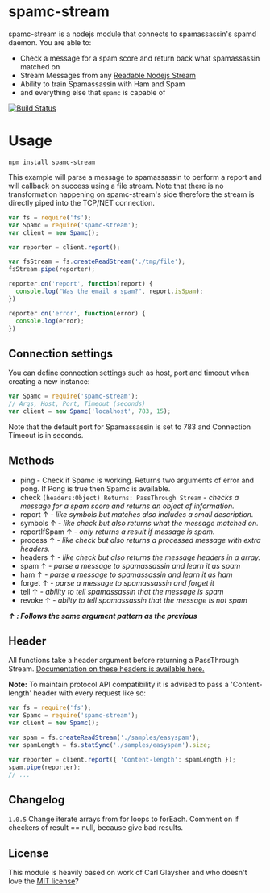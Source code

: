 # spamc-stream

spamc-stream is a nodejs module that connects to spamassassin's spamd daemon. You are able to:

  - Check a message for a spam score and return back what spamassassin matched on
  - Stream Messages from any [Readable Nodejs Stream](https://nodejs.org/api/stream.html#stream_class_stream_readable)
  - Ability to train Spamassassin with Ham and Spam
  - and everything else that `spamc` is capable of


[![Build Status](https://travis-ci.org/schahriar/spamc-stream.svg)](https://travis-ci.org/schahriar/spamc-stream)

# Usage
```
npm install spamc-stream
```

This example will parse a message to spamassassin to perform a report and will callback on success using a file stream. Note that there is no transformation happening on spamc-stream's side therefore the stream is directly piped into the TCP/NET connection. 

```javascript
var fs = require('fs');
var Spamc = require('spamc-stream');
var client = new Spamc();

var reporter = client.report();

var fsStream = fs.createReadStream('./tmp/file');
fsStream.pipe(reporter);

reporter.on('report', function(report) {
  console.log("Was the email a spam?", report.isSpam);
})

reporter.on('error', function(error) {
  console.log(error);
})
```

## Connection settings
You can define connection settings such as host, port and timeout when creating a new instance:
```javascript
var Spamc = require('spamc-stream');
// Args, Host, Port, Timeout (seconds)
var client = new Spamc('localhost', 783, 15);
```
Note that the default port for Spamassassin is set to 783 and Connection Timeout is in seconds.

## Methods
- ping - Check if Spamc is working. Returns two arguments of error and pong. If Pong is true then Spamc is available.
- check `(headers:Object) Returns: PassThrough Stream` - *checks a message for a spam score and returns an object of information.* 
- report ↑ - *like symbols but matches also includes a small description.*
- symbols ↑  - *like check but also returns what the message matched on.*
- reportIfSpam ↑ - *only returns a result if message is spam.*
- process ↑ - *like check but also returns a processed message with extra headers.*
- headers ↑ - *like check but also returns the message headers in a array.*
- spam ↑ - *parse a message to spamassassin and learn it as spam*
- ham ↑ - *parse a message to spamassassin and learn it as ham*
- forget ↑ - *parse a message to spamassassin and forget it*
- tell ↑ - *ability to tell spamassassin that the message is spam*
- revoke ↑ - *abilty to tell spamassassin that the message is not spam*

***↑ : Follows the same argument pattern as the previous***

## Header
All functions take a header argument before returning a PassThrough Stream. [Documentation on these headers is available here.](https://svn.apache.org/repos/asf/spamassassin/trunk/spamd/PROTOCOL)

**Note:** To maintain protocol API compatibility it is advised to pass a 'Content-length' header with every request like so:
```javascript
var fs = require('fs');
var Spamc = require('spamc-stream');
var client = new Spamc();

var spam = fs.createReadStream('./samples/easyspam');
var spamLength = fs.statSync('./samples/easyspam').size;

var reporter = client.report({ 'Content-length': spamLength });
spam.pipe(reporter);
// ...
```


## Changelog

`1.0.5` Change iterate arrays from for loops to  forEach. Comment on if checkers of result == null, because give bad results.

## License
This module is heavily based on work of Carl Glaysher and who doesn't love the [MIT license](https://raw.githubusercontent.com/schahriar/blackwall/master/LICENSE)?